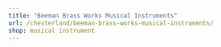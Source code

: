 ```yaml
---
title: "Beeman Brass Works Musical Instruments"
url: /chesterland/beeman-brass-works-musical-instruments/
shop: musical instrument
---
```

